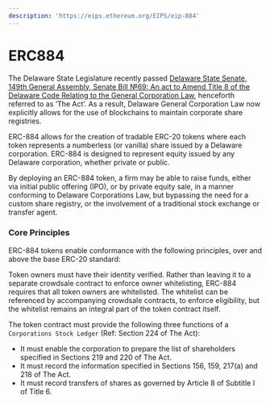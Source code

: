 ```yaml
---
description: 'https://eips.ethereum.org/EIPS/eip-884'
---
```


# ERC884

The Delaware State Legislature recently passed [Delaware State Senate, 149th General Assembly, Senate Bill №69: An act to Amend Title 8 of the Delaware Code Relating to the General Corporation Law](https://legis.delaware.gov/json/BillDetail/GenerateHtmlDocument?legislationId=25730&legislationTypeId=1&docTypeId=2&legislationName=SB69), henceforth referred to as ‘The Act’. As a result, Delaware General Corporation Law now explicitly allows for the use of blockchains to maintain corporate share registries.

ERC-884 allows for the creation of tradable ERC-20 tokens where each token represents a numberless \(or vanilla\) share issued by a Delaware corporation. ERC-884 is designed to represent equity issued by any Delaware corporation, whether private or public.

By deploying an ERC-884 token, a firm may be able to raise funds, either via initial public offering \(IPO\), or by private equity sale, in a manner conforming to Delaware Corporations Law, but bypassing the need for a custom share registry, or the involvement of a traditional stock exchange or transfer agent.

### Core Principles <a id="core-principles"></a>

ERC-884 tokens enable conformance with the following principles, over and above the base ERC-20 standard:

Token owners must have their identity verified. Rather than leaving it to a separate crowdsale contract to enforce owner whitelisting, ERC-884 requires that all token owners are whitelisted. The whitelist can be referenced by accompanying crowdsale contracts, to enforce eligibility, but the whitelist remains an integral part of the token contract itself.

The token contract must provide the following three functions of a `Corporations Stock Ledger` \(Ref: Section 224 of The Act\):

* It must enable the corporation to prepare the list of shareholders specified in Sections 219 and 220 of The Act.
* It must record the information specified in Sections 156, 159, 217\(a\) and 218 of The Act.
* It must record transfers of shares as governed by Article 8 of Subtitle I of Title 6.

